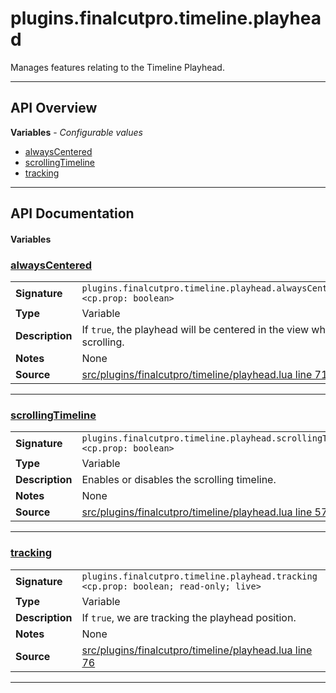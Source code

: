 # plugins.finalcutpro.timeline.playhead

Manages features relating to the Timeline Playhead.

---

## API Overview
**Variables** - _Configurable values_
 * [alwaysCentered](#alwayscentered)
 * [scrollingTimeline](#scrollingtimeline)
 * [tracking](#tracking)


---

## API Documentation

#### Variables


### [alwaysCentered](#alwayscentered)

|                                             |                                                                                     |
| --------------------------------------------|-------------------------------------------------------------------------------------|
| **Signature**                               | `plugins.finalcutpro.timeline.playhead.alwaysCentered <cp.prop: boolean>`                                                                    |
| **Type**                                    | Variable                                                                     |
| **Description**                             | If `true`, the playhead will be centered in the view while scrolling.                                                                     |
| **Notes**                                   | None |
| **Source**                                  | [src/plugins/finalcutpro/timeline/playhead.lua line 71](https://github.com/CommandPost/CommandPost/blob/develop/src/plugins/finalcutpro/timeline/playhead.lua#L71) |

---


### [scrollingTimeline](#scrollingtimeline)

|                                             |                                                                                     |
| --------------------------------------------|-------------------------------------------------------------------------------------|
| **Signature**                               | `plugins.finalcutpro.timeline.playhead.scrollingTimeline <cp.prop: boolean>`                                                                    |
| **Type**                                    | Variable                                                                     |
| **Description**                             | Enables or disables the scrolling timeline.                                                                     |
| **Notes**                                   | None |
| **Source**                                  | [src/plugins/finalcutpro/timeline/playhead.lua line 57](https://github.com/CommandPost/CommandPost/blob/develop/src/plugins/finalcutpro/timeline/playhead.lua#L57) |

---


### [tracking](#tracking)

|                                             |                                                                                     |
| --------------------------------------------|-------------------------------------------------------------------------------------|
| **Signature**                               | `plugins.finalcutpro.timeline.playhead.tracking <cp.prop: boolean; read-only; live>`                                                                    |
| **Type**                                    | Variable                                                                     |
| **Description**                             | If `true`, we are tracking the playhead position.                                                                     |
| **Notes**                                   | None |
| **Source**                                  | [src/plugins/finalcutpro/timeline/playhead.lua line 76](https://github.com/CommandPost/CommandPost/blob/develop/src/plugins/finalcutpro/timeline/playhead.lua#L76) |

---

